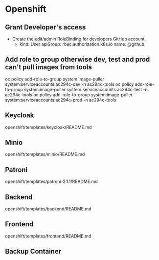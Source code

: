 # Openshift

## Grant Developer's access
* Create the edit/admin RoleBinding for developers GitHub account, 
  - kind: User
    apiGroup: rbac.authorization.k8s.io
    name: <github username>@github
    
## Add role to group otherwise dev, test and prod can't pull images from tools
oc policy add-role-to-group system:image-puller system:serviceaccounts:ac294c-dev -n ac294c-tools
oc policy add-role-to-group system:image-puller system:serviceaccounts:ac294c-test -n ac294c-tools
oc policy add-role-to-group system:image-puller system:serviceaccounts:ac294c-prod -n ac294c-tools

## Keycloak
openshift/templates/keycloak/README.md

## Minio
openshift/templates/minio/README.md

## Patroni
openshift/templates/patroni-2.1.1/README.md

## Backend
openshift/templates/backend/README.md

## Frontend
openshift/templates/frontend/README.md

## Backup Container

